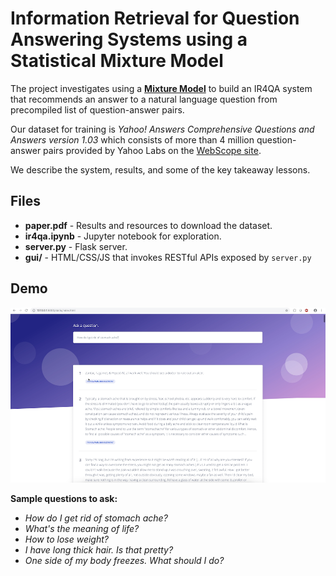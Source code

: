 # Information Retrieval for Question Answering Systems using a Statistical Mixture Model

The project investigates using a [**Mixture Model**](https://en.wikipedia.org/wiki/Mixture_model "Mixture Model") to build an IR4QA system that recommends an answer to a natural language question from precompiled list of question-answer pairs.

Our dataset for training is *Yahoo! Answers Comprehensive Questions and Answers version 1.03* which consists of more than 4 million question-answer pairs provided by Yahoo Labs on the [WebScope site](https://webscope.sandbox.yahoo.com/catalog.php?datatype=l&did=11 "WebScope site").

We describe the system, results, and some of the key takeaway lessons.


## Files
- **paper.pdf** - Results and resources to download the dataset.
- **ir4qa.ipynb** - Jupyter notebook for exploration.
- **server.py** - Flask server.
- **gui/** - HTML/CSS/JS that invokes RESTful APIs exposed by `server.py`


## Demo
![](./demo.png)

**Sample questions to ask:**
- *How do I get rid of stomach ache?*
- *What's the meaning of life?*
- *How to lose weight?*
- *I have long thick hair. Is that pretty?*
- *One side of my body freezes. What should I do?*
